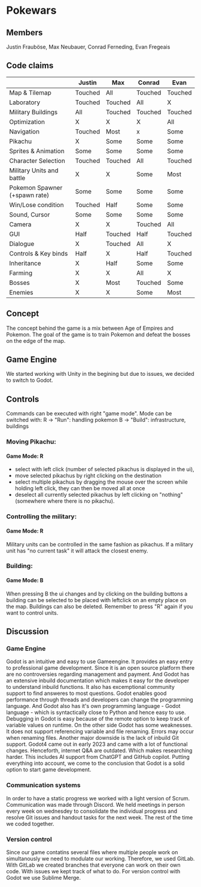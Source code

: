 # Pokewars

## Members
Justin Frauböse, Max Neubauer, Conrad Ferneding, Evan Fregeais

## Code claims 
| | Justin | Max | Conrad | Evan |
|----|----|----|----|----|
|Map & Tilemap| Touched | All | Touched | Touched | 
|Laboratory| Touched | Touched | All | X |
|Military Buildings| All | Touched | Touched | Touched |
|Optimization| X | X | X | All|
|Navigation| Touched | Most | x | Some |
|Pikachu| X | Some | Some | Some |
|Sprites & Animation| Some | Some | Some | Some |
|Character Selection| Touched | Touched | All | Touched | 
|Military Units and battle| X | X | Some | Most | 
|Pokemon Spawner (+spawn rate)| Some | Some | Some | Some | 
|Win/Lose condition | Touched | Half | Some | Some | 
|Sound, Cursor| Some | Some | Some | Some | 
|Camera| X | X | Touched | All|
|GUI| Half | Touched | Half | Touched | 
|Dialogue| X | Touched | All | X |
|Controls & Key binds| Half | X | Half | Touched |
|Inheritance| X | Half | Some | Some |
|Farming | X | X | All | X |
|Bosses| X | Most | Touched | Some|
|Enemies| X | X | Some | Most|

## Concept

The concept behind the game is a mix between Age of Empires and Pokemon.
The goal of the game is to train Pokemon and defeat the bosses on the edge of the map.

## Game Engine

We started working with Unity in the begining but due to issues, we decided to switch to Godot.

## Controls
Commands can be executed with right "game mode".
Mode can be switched with:
R -> "Run": handling pokemon
B -> "Build": infrastructure, buildings

### Moving Pikachu:
#### Game Mode: R
 - select with left click (number of selected pikachus is displayed in the ui),
 - move selected pikachus by right clicking on the destination
 - select multiple pikachus by dragging the mouse over the screen while holding left click, they can then be moved all at once
 - deselect all currently selected pikachus by left clicking on "nothing" (somewhere where there is no pikachu).

### Controlling the military:
#### Game Mode: R
Military units can be controlled in the same fashion as pikachus.
If a military unit has "no current task" it will attack the closest enemy.

### Building:
#### Game Mode: B
When pressing B the ui changes and by clicking on the building buttons a building can be selected to be placed with leftclick on an empty place on the map. 
Buildings can also be deleted. 
Remember to press "R" again if you want to control units. 


## Discussion
### Game Engine
Godot is an intuitive and easy to use Gameengine. It provides an easy entry to professional game development.
Since it is an open source platform there are no controversies regarding management and payment. 
And Godot has an extensive inbuild documentation which makes it easy for the developer to understand inbuild functions. It also has excemptional community support to find answeres to most questions. Godot enables good performance through threads and developers can change the programming language. And Godot also has it's own programming language - Godot language - which is syntactically close to Python and hence easy to use. Debugging in Godot is easy because of the remote option to keep track of variable values on runtime.
On the other side Godot has some weaknesses. It does not support referencing variable and file renaming. Errors may occur when renaming files. Another major downside is the lack of inbuild Git support. 
Godot4 came out in early 2023 and came with a lot of functional changes. Henceforth, internet Q&A are outdated. Which makes researching harder. 
This includes AI support from ChatGPT and GitHub copilot.
Putting everything into account, we come to the conclusion that Godot is a solid option to start game development. 

### Communication systems
In order to have a static progress we worked with a light version of Scrum. Communication was made through Discord. We held meetings in person every week on wednesdey to consolidate the individual progress and resolve Git issues and handout tasks for the next week. The rest of the time we coded together. 

### Version control
Since our game contatins several files where multiple people work on simultanously we need to modulate our working. Therefore, we used GitLab. 
With GitLab we created branches that everyone can work on their own code. With issues we kept track of what to do.
For version control with Godot we use Sublime Merge.


